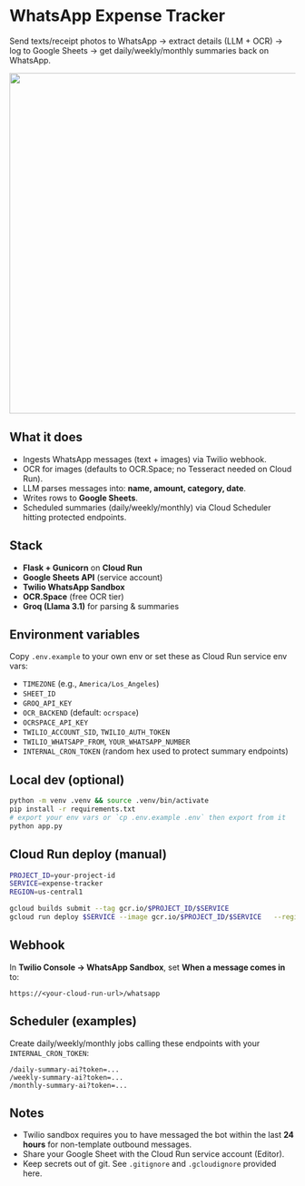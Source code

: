 # WhatsApp Expense Tracker

Send texts/receipt photos to WhatsApp → extract details (LLM + OCR) → log to Google Sheets → get daily/weekly/monthly summaries back on WhatsApp.

<img src="https://media3.giphy.com/media/v1.Y2lkPTc5MGI3NjExMDU4NG0xMDcyODAwYWoya2RvcDE1Z3Z3Mmp0dWF6b21kMnJ3MjYybyZlcD12MV9pbnRlcm5hbF9naWZfYnlfaWQmY3Q9Zw/2xpz6IlyJTf6iM2PGD/giphy.gif" width="600"/>



## What it does
- Ingests WhatsApp messages (text + images) via Twilio webhook.
- OCR for images (defaults to OCR.Space; no Tesseract needed on Cloud Run).
- LLM parses messages into: **name, amount, category, date**.
- Writes rows to **Google Sheets**.
- Scheduled summaries (daily/weekly/monthly) via Cloud Scheduler hitting protected endpoints.

## Stack
- **Flask + Gunicorn** on **Cloud Run**
- **Google Sheets API** (service account)
- **Twilio WhatsApp Sandbox**
- **OCR.Space** (free OCR tier)
- **Groq (Llama 3.1)** for parsing & summaries

## Environment variables
Copy `.env.example` to your own env or set these as Cloud Run service env vars:

- `TIMEZONE` (e.g., `America/Los_Angeles`)
- `SHEET_ID`
- `GROQ_API_KEY`
- `OCR_BACKEND` (default: `ocrspace`)
- `OCRSPACE_API_KEY`
- `TWILIO_ACCOUNT_SID`, `TWILIO_AUTH_TOKEN`
- `TWILIO_WHATSAPP_FROM`, `YOUR_WHATSAPP_NUMBER`
- `INTERNAL_CRON_TOKEN` (random hex used to protect summary endpoints)

## Local dev (optional)
```bash
python -m venv .venv && source .venv/bin/activate
pip install -r requirements.txt
# export your env vars or `cp .env.example .env` then export from it
python app.py
```

## Cloud Run deploy (manual)
```bash
PROJECT_ID=your-project-id
SERVICE=expense-tracker
REGION=us-central1

gcloud builds submit --tag gcr.io/$PROJECT_ID/$SERVICE
gcloud run deploy $SERVICE --image gcr.io/$PROJECT_ID/$SERVICE   --region $REGION --allow-unauthenticated --port 8080
```

## Webhook
In **Twilio Console → WhatsApp Sandbox**, set **When a message comes in** to:
```
https://<your-cloud-run-url>/whatsapp
```

## Scheduler (examples)
Create daily/weekly/monthly jobs calling these endpoints with your `INTERNAL_CRON_TOKEN`:
```
/daily-summary-ai?token=... 
/weekly-summary-ai?token=...
/monthly-summary-ai?token=...
```

## Notes
- Twilio sandbox requires you to have messaged the bot within the last **24 hours** for non-template outbound messages.
- Share your Google Sheet with the Cloud Run service account (Editor).
- Keep secrets out of git. See `.gitignore` and `.gcloudignore` provided here.
